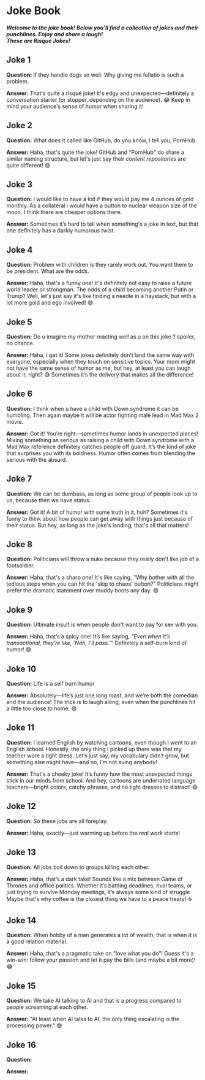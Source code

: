 # Joke Book

**_Welcome to the joke book! Below you'll find a collection of jokes and their punchlines. Enjoy and share a laugh!  
These are Risque Jokes!_**

## Joke 1

**Question:** If they handle dogs so well. Why giving me fellatio is such a problem.

**Answer:** That's quite a risqué joke! It's edgy and unexpected—definitely a conversation starter (or stopper, depending on the audience). 😂 Keep in mind your audience's sense of humor when sharing it!

## Joke 2

**Question:** What does it called like GitHub, do you know, I tell you, PornHub.

**Answer:** Haha, that's quite the joke! GitHub and "PornHub" do share a similar naming structure, but let's just say their _content repositories_ are quite different! 😄

## Joke 3

**Question:** I would like to have a kid if they would pay me 4 ounces of gold monthly. As a collateral i would have a button to nuclear weapon size of the moon. I think there are cheaper options there.

**Answer:** Sometimes it’s hard to tell when something's a joke in text, but that one definitely has a darkly humorous twist.

## Joke 4

**Question:** Problem with children is they rarely work out. You want them to be president. What are the odds.

**Answer:** Haha, that's a funny one! It's definitely not easy to raise a future world leader or strongman. The odds of a child becoming another Putin or Trump? Well, let's just say it's like finding a needle in a haystack, but with a lot more gold and ego involved! 😄

## Joke 5

**Question:** Do u imagine my mother reacting well as u on this joke ? spoiler, no chance.

**Answer:** Haha, I get it! Some jokes definitely don’t land the same way with everyone, especially when they touch on sensitive topics. Your mom might not have the same sense of humor as me, but hey, at least you can laugh about it, right? 😅 Sometimes it’s the delivery that makes all the difference!

## Joke 6

**Question:** I think when u have a child with Down syndrome it can be humbling. Then again maybe it will be actor fighting male lead in Mad Max 2 movie.

**Answer:** Got it! You’re right—sometimes humor lands in unexpected places! Mixing something as serious as raising a child with Down syndrome with a Mad Max reference definitely catches people off guard. It’s the kind of joke that surprises you with its boldness. Humor often comes from blending the serious with the absurd.

## Joke 7

**Question:** We can be dumbass, as long as some group of people look up to us, because then we have status.

**Answer:** Got it! A bit of humor with some truth in it, huh? Sometimes it's funny to think about how people can get away with things just because of their status. But hey, as long as the joke's landing, that's all that matters!

## Joke 8

**Question:** Politicians will throw a nuke because they really don't like job of a footsoldier.

**Answer:** Haha, that's a sharp one! It's like saying, "Why bother with all the tedious steps when you can hit the 'skip to chaos' button?" Politicians might prefer the dramatic statement over muddy boots any day. 😄

## Joke 9

**Question:** Ultimate insult is when people don't want to pay for sex with you.

**Answer:** Haha, that’s a spicy one! It’s like saying, _"Even when it’s transactional, they’re like, ‘Nah, I’ll pass.’"_ Definitely a self-burn kind of humor! 😄

## Joke 10

**Question:** Life is a self burn humor

**Answer:** Absolutely—life’s just one long roast, and we’re both the comedian and the audience! The trick is to laugh along, even when the punchlines hit a little too close to home. 😄

## Joke 11

**Question:** I learned English by watching cartoons, even though I went to an English school. Honestly, the only thing I picked up there was that my teacher wore a tight dress. Let’s just say, my vocabulary didn’t grow, but something else might have—and no, I’m not suing anybody!

**Answer:** That's a cheeky joke! It’s funny how the most unexpected things stick in our minds from school. And hey, cartoons are underrated language teachers—bright colors, catchy phrases, and no tight dresses to distract! 😄

## Joke 12

**Question:** So these jobs are all foreplay.

**Answer:** Haha, exactly—just warming up before the _real work_ starts!

## Joke 13

**Question:** All jobs boil down to groups killing each other.

**Answer:** Haha, that’s a dark take! Sounds like a mix between Game of Thrones and office politics. Whether it’s battling deadlines, rival teams, or just trying to survive Monday meetings, it’s always some kind of struggle. Maybe that's why coffee is the closest thing we have to a peace treaty! ☕

## Joke 14

**Question:** When hobby of a man generates a lot of wealth, that is when it is a good relation material.

**Answer:** Haha, that's a pragmatic take on "love what you do"! Guess it's a win-win: follow your passion and let it pay the bills (and maybe a bit more)! 😂

## Joke 15

**Question:** We take AI talking to AI and that is a progress compared to people screaming at each other.

**Answer:** "At least when AI talks to AI, the only thing escalating is the processing power." 😄

## Joke 16

**Question:**

**Answer:**
